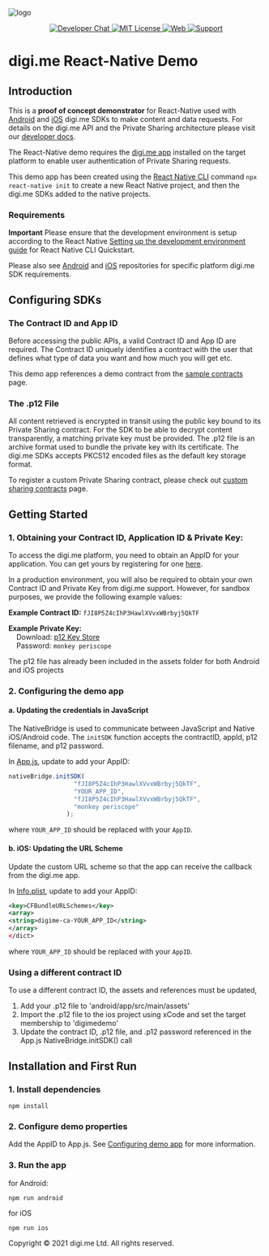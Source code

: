 ![logo]
<p align="center">
    <a href="https://developers.digi.me/slack/join">
        <img src="https://img.shields.io/badge/chat-slack-blueviolet.svg" alt="Developer Chat">
    </a>
    <a href="LICENSE">
        <img src="https://img.shields.io/github/license/digime/digime-react-native-demo" alt="MIT License">
    </a>
    <a href="https://developers.digi.me">
        <img src="https://img.shields.io/badge/web-digi.me-red.svg" alt="Web">
    </a>
    <a href="https://digime.freshdesk.com/support/home">
        <img src="https://img.shields.io/badge/support-freshdesk-721744.svg" alt="Support">
    </a>
</p>

# digi.me React-Native Demo

## Introduction
This is a **proof of concept demonstrator** for React-Native used with [Android][sdk-android] and [iOS][sdk-ios] digi.me SDKs to make content and data requests. For details on the digi.me API and the Private Sharing architecture please visit our [developer docs][developer].

The React-Native demo requires the [digi.me app][digime-app] installed on the target platform to enable user authentication of Private Sharing requests.

This demo app has been created using the [React Native CLI][react-native-cli] command `npx react-native init` to create a new React Native project, and then the digi.me SDKs added to the native projects.

### Requirements ###
**Important** Please ensure that the development environment is setup according to the React Native [Setting up the development environment guide][react-native-dev-env] for React Native CLI Quickstart.

Please also see [Android][sdk-android] and [iOS][sdk-ios] repositories for specific platform digi.me SDK requirements.

## Configuring SDKs
### The Contract ID and App ID
Before accessing the public APIs, a valid Contract ID and App ID are required. The Contract ID uniquely identifies a contract with the user that defines what type of data you want and how much you will get etc.

This demo app references a demo contract from the [sample contracts][developer-contracts] page.

### The .p12 File
All content retrieved is encrypted in transit using the public key bound to its Private Sharing contract. For the SDK to be able to decrypt content transparently, a matching private key must be provided. The .p12 file is an archive format used to bundle the private key with its certificate. The digi.me SDKs accepts PKCS12 encoded files as the default key storage format.

To register a custom Private Sharing contract, please check out [custom sharing contracts][developer-custom-contracts] page.


## Getting Started
### 1. Obtaining your Contract ID, Application ID & Private Key:
To access the digi.me platform, you need to obtain an AppID for your application. You can get yours by registering for one [here][developer-register].

In a production environment, you will also be required to obtain your own Contract ID and Private Key from digi.me support. However, for sandbox purposes, we provide the following example values:

**Example Contract ID:** `fJI8P5Z4cIhP3HawlXVvxWBrbyj5QkTF`

**Example Private Key:**
	<br>&nbsp;&nbsp;&nbsp;&nbsp;Download: [p12 Key Store][file-p12]
	<br>&nbsp;&nbsp;&nbsp;&nbsp;Password: `monkey periscope`

The p12 file has already been included in the assets folder for both Android and iOS projects

### 2. Configuring the demo app
#### a. Updating the credentials in JavaScript
The NativeBridge is used to communicate between JavaScript and Native iOS/Android code.
The `initSDK` function accepts the contractID, appId, p12 filename, and p12 password.

In [App.js][file-app.js], update to add your AppID:

```js
nativeBridge.initSDK(
                  "fJI8P5Z4cIhP3HawlXVvxWBrbyj5QkTF",
                  "YOUR_APP_ID",
                  "fJI8P5Z4cIhP3HawlXVvxWBrbyj5QkTF",
                  "monkey periscope"
                );
```

where `YOUR_APP_ID` should be replaced with your `AppID`.

#### b. iOS: Updating the URL Scheme
Update the custom URL scheme so that the app can receive the callback from the digi.me app.

In [Info.plist][file-info.plist], update to add your AppID:

```xml
<key>CFBundleURLSchemes</key>
<array>
<string>digime-ca-YOUR_APP_ID</string>
</array>
</dict>
```
where `YOUR_APP_ID` should be replaced with your `AppID`.


### Using a different contract ID
To use a different contract ID, the assets and references must be updated,
1. Add your .p12 file to 'android/app/src/main/assets'
1. Import the .p12 file to the ios project using xCode and set the target membership to 'digimedemo'
1. Update the contract ID, .p12 file, and .p12 password referenced in the App.js NativeBridge.initSDK() call


## Installation and First Run
### 1. Install dependencies
```
npm install
```

### 2. Configure demo properties
Add the AppID to App.js. See [Configuring demo app](#2-configuring-the-demo-app) for more information.


### 3. Run the app
for Android:
```
npm run android
```

for iOS
```
npm run ios
```

Copyright © 2021 digi.me Ltd. All rights reserved.

[logo]: https://securedownloads.digi.me/partners/digime/SDKReadmeBanner.png
[developer]: https://developer.digi.me
[developer-register]: https://go.digi.me/developers/register
[developer-contracts]: https://developers.digi.me/sample-sharing-contracts
[developer-custom-contracts]: https://developers.digi.me/get-custom-sharing-contracts
[react-native-dev-env]: https://reactnative.dev/docs/environment-setup "Development environment setup"
[react-native-cli]: https://github.com/react-native-community/cli#creating-a-new-react-native-project "React Native CLI"
[digime-app]: https://digi.me/get-started/ "Get started with digi.me"
[sdk-android]: https://github.com/digime/digime-sdk-android/ "digi.me Android SDK"
[sdk-ios]: https://github.com/digime/digime-sdk-ios/ "digi.me iOS SDK"
[file-p12]: ./ios/digimedemo/fJI8P5Z4cIhP3HawlXVvxWBrbyj5QkTF.p12?raw=true
[file-info.plist]: ./ios/digimedemo/Info.plist#L30-L33
[file-app.js]: ./App.js#L106-L110
